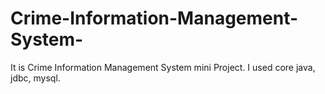 # Crime-Information-Management-System-
It is Crime Information Management System  mini Project. I used core java, jdbc, mysql.
